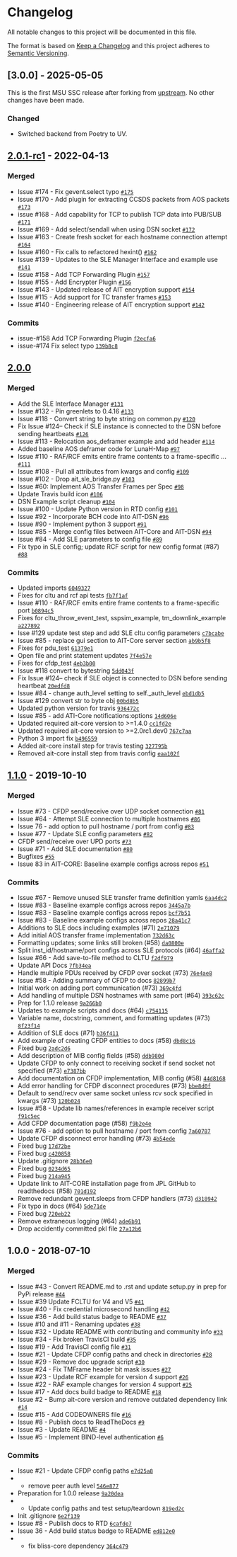 # Changelog

All notable changes to this project will be documented in this file.

The format is based on [Keep a Changelog](https://keepachangelog.com/en/1.0.0/)
and this project adheres to [Semantic Versioning](https://semver.org/spec/v2.0.0.html).

## [3.0.0] - 2025-05-05

This is the first MSU SSC release after forking from [upstream]((https://github.com/NASA-AMMOS/AIT-DSN)). No other changes have been made.

### Changed

- Switched backend from Poetry to UV.

## [2.0.1-rc1](https://github.com/NASA-AMMOS/AIT-DSN/compare/2.0.0...2.0.1-rc1) - 2022-04-13

### Merged

- Issue #174 - Fix gevent.select typo [`#175`](https://github.com/NASA-AMMOS/AIT-DSN/pull/175)
- Issue #170 - Add plugin for extracting CCSDS packets from AOS packets [`#173`](https://github.com/NASA-AMMOS/AIT-DSN/pull/173)
- issue #168 - Add capability for TCP to publish TCP data into PUB/SUB [`#171`](https://github.com/NASA-AMMOS/AIT-DSN/pull/171)
- Issue #169 - Add select/sendall when using DSN socket [`#172`](https://github.com/NASA-AMMOS/AIT-DSN/pull/172)
- Issue #163 - Create fresh socket for each hostname connection attempt [`#164`](https://github.com/NASA-AMMOS/AIT-DSN/pull/164)
- Issue #160 - Fix calls to refactored hexint() [`#162`](https://github.com/NASA-AMMOS/AIT-DSN/pull/162)
- Issue #139 - Updates to the SLE Manager Interface and example use [`#141`](https://github.com/NASA-AMMOS/AIT-DSN/pull/141)
- Issue #158 - Add TCP Forwarding Plugin [`#157`](https://github.com/NASA-AMMOS/AIT-DSN/pull/157)
- Issue #155 - Add Encrypter Plugin [`#156`](https://github.com/NASA-AMMOS/AIT-DSN/pull/156)
- Issue #143 - Updated release of AIT encryption support [`#154`](https://github.com/NASA-AMMOS/AIT-DSN/pull/154)
- Issue #115 - Add support for TC transfer frames [`#153`](https://github.com/NASA-AMMOS/AIT-DSN/pull/153)
- Issue #140 - Engineering release of AIT encryption support [`#142`](https://github.com/NASA-AMMOS/AIT-DSN/pull/142)

### Commits

- issue-#158 Add TCP Forwarding Plugin [`f2ecfa6`](https://github.com/NASA-AMMOS/AIT-DSN/commit/f2ecfa6635b531fc8b089b8e452aa492dab8425f)
- issue-#174 Fix select typo [`139b8c8`](https://github.com/NASA-AMMOS/AIT-DSN/commit/139b8c8b43cd9adbdcd59ca0d36d069f2830c7a4)

## [2.0.0](https://github.com/NASA-AMMOS/AIT-DSN/compare/1.1.0...2.0.0)

### Merged

- Add the SLE Interface Manager [`#131`](https://github.com/NASA-AMMOS/AIT-DSN/pull/131)
- Issue #132 - Pin greenlets to 0.4.16 [`#133`](https://github.com/NASA-AMMOS/AIT-DSN/pull/133)
- Issue #118 - Convert string to byte string on common.py [`#120`](https://github.com/NASA-AMMOS/AIT-DSN/pull/120)
- Fix Issue #124– Check if SLE instance is connected to the DSN before sending heartbeats [`#126`](https://github.com/NASA-AMMOS/AIT-DSN/pull/126)
- Issue #113 - Relocation aos_deframer example and add header [`#114`](https://github.com/NASA-AMMOS/AIT-DSN/pull/114)
- Added baseline AOS deframer code for LunaH-Map [`#97`](https://github.com/NASA-AMMOS/AIT-DSN/pull/97)
- Issue #110 - RAF/RCF emits entire frame contents to a frame-specific … [`#111`](https://github.com/NASA-AMMOS/AIT-DSN/pull/111)
- Issue #108 - Pull all attributes from kwargs and config [`#109`](https://github.com/NASA-AMMOS/AIT-DSN/pull/109)
- Issue #102 - Drop ait_sle_bridge.py [`#103`](https://github.com/NASA-AMMOS/AIT-DSN/pull/103)
- Issue #60: Implement AOS Transfer Frames per Spec [`#98`](https://github.com/NASA-AMMOS/AIT-DSN/pull/98)
- Update Travis build icon [`#106`](https://github.com/NASA-AMMOS/AIT-DSN/pull/106)
- DSN Example script cleanup [`#104`](https://github.com/NASA-AMMOS/AIT-DSN/pull/104)
- Issue #100 - Update Python version in RTD config [`#101`](https://github.com/NASA-AMMOS/AIT-DSN/pull/101)
- Issue #92 - Incorporate BCH code into AIT-DSN [`#96`](https://github.com/NASA-AMMOS/AIT-DSN/pull/96)
- Issue #90 - Implement python 3 support [`#91`](https://github.com/NASA-AMMOS/AIT-DSN/pull/91)
- Issue #85 - Merge config files between AIT-Core and AIT-DSN [`#94`](https://github.com/NASA-AMMOS/AIT-DSN/pull/94)
- Issue #84 - Add SLE parameters to config file [`#89`](https://github.com/NASA-AMMOS/AIT-DSN/pull/89)
- Fix typo in SLE config; update RCF script for new config format (#87) [`#88`](https://github.com/NASA-AMMOS/AIT-DSN/pull/88)

### Commits

- Updated imports [`6049327`](https://github.com/NASA-AMMOS/AIT-DSN/commit/60493273a6ede9d1b6a16ea4fca38e4d81abd268)
- Fixes for cltu and rcf api tests [`fb7f1af`](https://github.com/NASA-AMMOS/AIT-DSN/commit/fb7f1afaa460abcace4dfe68a546f469db8554f0)
- Issue #110 - RAF/RCF emits entire frame contents to a frame-specific port [`b0894c5`](https://github.com/NASA-AMMOS/AIT-DSN/commit/b0894c5db562a67d6b5c1021c831931d65c47550)
- Fixes for cltu_throw_event_test, sspsim_example, tm_downlink_example [`a227892`](https://github.com/NASA-AMMOS/AIT-DSN/commit/a227892390c91a4aacbd6859fe37a0bfce34016f)
- Isse #129 update test step and add SLE cltu config parameters [`c7bcabe`](https://github.com/NASA-AMMOS/AIT-DSN/commit/c7bcabe5a5f2b9726bdb1dcc0ba69e25af998ea9)
- Issue #85 - replace gui section to AIT-Core server section [`ab9b5f8`](https://github.com/NASA-AMMOS/AIT-DSN/commit/ab9b5f85768fc62b4cc9ff27a208195888e379a8)
- Fixes for pdu_test [`61379e1`](https://github.com/NASA-AMMOS/AIT-DSN/commit/61379e10ec7390580d1fc7e294ea839e63c3ba58)
- Open file and print statement updates [`7f4e57e`](https://github.com/NASA-AMMOS/AIT-DSN/commit/7f4e57e1ceba7a6a731a46d50c0f0af4f74c64f8)
- Fixes for cfdp_test [`4eb3b00`](https://github.com/NASA-AMMOS/AIT-DSN/commit/4eb3b00d0e914a16a899d323be740d3512abb5ca)
- Issue #118 convert to bytestring [`5dd043f`](https://github.com/NASA-AMMOS/AIT-DSN/commit/5dd043fc8860ae0007cb285380403747dcb15938)
- Fix Issue #124– check if SLE object is connected to DSN before sending heartbeat [`20edfd8`](https://github.com/NASA-AMMOS/AIT-DSN/commit/20edfd8e967efa490426db978b9a795448acacba)
- Issue #84 - change auth_level setting to self._auth_level [`ebd1db5`](https://github.com/NASA-AMMOS/AIT-DSN/commit/ebd1db5708be11c2aceb45caad833bd7d1d57529)
- Issue #129 convert str to byte obj [`00bd8b5`](https://github.com/NASA-AMMOS/AIT-DSN/commit/00bd8b5607d3fd40a630b89de0e1eed63dee8799)
- Updated python version for travis [`936472c`](https://github.com/NASA-AMMOS/AIT-DSN/commit/936472ce99490a8af475bd99a3634950e2963789)
- Issue #85 - add ATI-Core notifications:options [`14d606e`](https://github.com/NASA-AMMOS/AIT-DSN/commit/14d606e90cf022676514c796a4d33c77bb85c037)
- Updated required ait-core version to &gt;=1.4.0 [`cc1fd2e`](https://github.com/NASA-AMMOS/AIT-DSN/commit/cc1fd2e11ac4d98b4b0ca4efbb98d933e2a366d1)
- Updated required ait-core version to &gt;=2.0rc1.dev0 [`767c7aa`](https://github.com/NASA-AMMOS/AIT-DSN/commit/767c7aa392fcb82937f870b8e2a9abb911913651)
- Python 3 import fix [`b496559`](https://github.com/NASA-AMMOS/AIT-DSN/commit/b49655949fc948230d9eb988ff29d0d51045a7e2)
- Added ait-core install step for travis testing [`327795b`](https://github.com/NASA-AMMOS/AIT-DSN/commit/327795b7c01a74a3573d6f1f42ccf3be1f74da40)
- Removed ait-core install step from travis config [`eaa102f`](https://github.com/NASA-AMMOS/AIT-DSN/commit/eaa102fdae1c1aeb895ef453075df859f84b5ebd)

## [1.1.0](https://github.com/NASA-AMMOS/AIT-DSN/compare/1.0.0...1.1.0) - 2019-10-10

### Merged

- Issue #73 - CFDP send/receive over UDP socket connection [`#81`](https://github.com/NASA-AMMOS/AIT-DSN/pull/81)
- Issue #64 - Attempt SLE connection to multiple hostnames [`#86`](https://github.com/NASA-AMMOS/AIT-DSN/pull/86)
- Issue 76 - add option to pull hostname / port from config [`#83`](https://github.com/NASA-AMMOS/AIT-DSN/pull/83)
- Issue #77 - Update SLE config parameters [`#82`](https://github.com/NASA-AMMOS/AIT-DSN/pull/82)
- CFDP send/receive over UPD ports [`#73`](https://github.com/NASA-AMMOS/AIT-DSN/pull/73)
- Issue #71 - Add SLE documentation [`#80`](https://github.com/NASA-AMMOS/AIT-DSN/pull/80)
- Bugfixes [`#55`](https://github.com/NASA-AMMOS/AIT-DSN/pull/55)
- Issue 83 in AIT-CORE: Baseline example configs across repos [`#51`](https://github.com/NASA-AMMOS/AIT-DSN/pull/51)

### Commits

- Issue #67 - Remove unused SLE transfer frame definition yamls [`6aa4dc2`](https://github.com/NASA-AMMOS/AIT-DSN/commit/6aa4dc29fd899d87ee0f6944c7075230b2cbe61b)
- Issue #83 - Baseline example configs across repos [`3445a7b`](https://github.com/NASA-AMMOS/AIT-DSN/commit/3445a7b6aeafaa71b8eafe5d22ea8d5d107e8663)
- Issue #83 - Baseline example configs across repos [`bcf7b51`](https://github.com/NASA-AMMOS/AIT-DSN/commit/bcf7b51fcf6e890972a056ccf7f2f88d6715f73d)
- Issue #83 - Baseline example configs across repos [`28a41c7`](https://github.com/NASA-AMMOS/AIT-DSN/commit/28a41c7f0c74d95c53e886a972be57e92c75cac9)
- Additions to SLE docs including examples (#71) [`2e71079`](https://github.com/NASA-AMMOS/AIT-DSN/commit/2e71079ff555a1006bb8a81338e27ae25a57860e)
- Add initial AOS transfer frame implementation [`732d63c`](https://github.com/NASA-AMMOS/AIT-DSN/commit/732d63c0f0b09e72fe78a40d128842a99751363a)
- Formatting updates; some links still broken (#58) [`da0800e`](https://github.com/NASA-AMMOS/AIT-DSN/commit/da0800e90d3b673b7680e990f01366e73a587b29)
- Split inst_id/hostname/port configs across SLE protocols (#64) [`46affa2`](https://github.com/NASA-AMMOS/AIT-DSN/commit/46affa2c5ec721af2eadc73f629069416d223c7f)
- Issue #66 - Add save-to-file method to CLTU [`f2df979`](https://github.com/NASA-AMMOS/AIT-DSN/commit/f2df979e2599c3e479e492596bf20d7f61050239)
- Update API Docs [`7fb34ea`](https://github.com/NASA-AMMOS/AIT-DSN/commit/7fb34ea57284224c36d26a8637ddfb1e6d22e4f7)
- Handle multiple PDUs received by CFDP over socket (#73) [`76e4ae8`](https://github.com/NASA-AMMOS/AIT-DSN/commit/76e4ae831af62d50d0818bf12c6835625233a990)
- Issue #58 - Adding summary of CFDP to docs [`82899b7`](https://github.com/NASA-AMMOS/AIT-DSN/commit/82899b781423666c8c7f673b2392921f144124dc)
- Initial work on adding port communication (#73) [`369c4fd`](https://github.com/NASA-AMMOS/AIT-DSN/commit/369c4fd5ffc4b6b130cfd94200e5c4c74c4fe0f4)
- Add handling of multiple DSN hostnames with same port (#64) [`393c62c`](https://github.com/NASA-AMMOS/AIT-DSN/commit/393c62cdcfcd40d0fe9ce114d612896f5c1a2183)
- Prep for 1.1.0 release [`9a266b0`](https://github.com/NASA-AMMOS/AIT-DSN/commit/9a266b023368695fb540a598d8d44f88de222a8e)
- Updates to example scripts and docs (#64) [`c754115`](https://github.com/NASA-AMMOS/AIT-DSN/commit/c754115479fd1ad1a9569251252e8e6bd729ffb4)
- Variable name, docstring, comment, and formatting updates (#73) [`8f23f14`](https://github.com/NASA-AMMOS/AIT-DSN/commit/8f23f141e446bdae31484f40f926d823f37b3853)
- Addition of SLE docs (#71) [`b36f411`](https://github.com/NASA-AMMOS/AIT-DSN/commit/b36f411361db5d30eb3bde70bd5e4e4aab433f6a)
- Add example of creating CFDP entities to docs (#58) [`dbd8c16`](https://github.com/NASA-AMMOS/AIT-DSN/commit/dbd8c163fb49a1440fd4f765cd22c39229e6ec6c)
- Fixed bug [`2adc2d6`](https://github.com/NASA-AMMOS/AIT-DSN/commit/2adc2d6794e2b10315e30e46dda8c8cca27b652a)
- Add description of MIB config fields (#58) [`ddb980d`](https://github.com/NASA-AMMOS/AIT-DSN/commit/ddb980d9870773a7b1d421accfa11f79160f1088)
- Update CFDP to only connect to receiving socket if send socket not specified (#73) [`e7387bb`](https://github.com/NASA-AMMOS/AIT-DSN/commit/e7387bbd326628e446d83d8a7899ae678b26ac99)
- Add documentation on CFDP implementation, MIB config (#58) [`44d8168`](https://github.com/NASA-AMMOS/AIT-DSN/commit/44d81686e0e26ad2bbb48c4ff4611cf0b4948bcd)
- Add error handling for CFDP disconnect procedures (#73) [`bbe8d0f`](https://github.com/NASA-AMMOS/AIT-DSN/commit/bbe8d0ff804e47a06515dad9163aea998f6d1c17)
- Default to send/recv over same socket unless rcv sock specified in kwargs (#73) [`120b024`](https://github.com/NASA-AMMOS/AIT-DSN/commit/120b0245394357594ac6ad4c64aeaedba6703dda)
- Issue #58 - Update lib names/references in example receiver script [`f91c5ec`](https://github.com/NASA-AMMOS/AIT-DSN/commit/f91c5ecf3676643923f7ede77fdff6cf9437f307)
- Add CFDP documentation page (#58) [`f9b2e4e`](https://github.com/NASA-AMMOS/AIT-DSN/commit/f9b2e4efbfc442625a2a8b29a31cadcc46d7e340)
- Issue #76 - add option to pull hostname / port from config [`7a60787`](https://github.com/NASA-AMMOS/AIT-DSN/commit/7a607870321a18f0be40e7607739f056243377dc)
- Update CFDP disconnect error handling (#73) [`4b54ede`](https://github.com/NASA-AMMOS/AIT-DSN/commit/4b54edee796fc67f84941f57ff82b88cb1c41f36)
- Fixed bug [`17d72be`](https://github.com/NASA-AMMOS/AIT-DSN/commit/17d72be576ef4cd57fd29a9df3b1f8ddd7da69ef)
- Fixed bug [`c420858`](https://github.com/NASA-AMMOS/AIT-DSN/commit/c420858bf127b70cfc532ac69b0449d59e3b9ecb)
- Update .gitignore [`28b36e0`](https://github.com/NASA-AMMOS/AIT-DSN/commit/28b36e0a1cd7886166124be34b9c145db8bfadf8)
- Fixed bug [`0234d65`](https://github.com/NASA-AMMOS/AIT-DSN/commit/0234d659582d198bea470321d0c0ff5308b999c0)
- Fixed bug [`214a945`](https://github.com/NASA-AMMOS/AIT-DSN/commit/214a9450f4f21f7f9222e1c22646c41f1bc51fa3)
- Update link to AIT-CORE installation page from JPL GitHub to readthedocs (#58) [`701d192`](https://github.com/NASA-AMMOS/AIT-DSN/commit/701d19246d88159d88183e76a959fd828cff4cd7)
- Remove redundant gevent.sleeps from CFDP handlers (#73) [`d318942`](https://github.com/NASA-AMMOS/AIT-DSN/commit/d3189422c29a47b8137594d927d1d32e41b92da3)
- Fix typo in docs (#64) [`5de71de`](https://github.com/NASA-AMMOS/AIT-DSN/commit/5de71de9a9816cbe8c8ca60c3a6fbfc8ec1dc20c)
- Fixed bug [`720eb22`](https://github.com/NASA-AMMOS/AIT-DSN/commit/720eb22623fc4f2082aa475fa10c3de0eb1cbb4b)
- Remove extraneous logging (#64) [`ade6b91`](https://github.com/NASA-AMMOS/AIT-DSN/commit/ade6b9132075a1d50a31eb0ba981fd3a06cfa72c)
- Drop accidently committed pkl file [`27a12b6`](https://github.com/NASA-AMMOS/AIT-DSN/commit/27a12b60a1c9e621045dddde2830d6abc9fd5fbd)

## 1.0.0 - 2018-07-10

### Merged

- Issue #43 - Convert README.md to .rst and update setup.py in prep for PyPi release [`#44`](https://github.com/NASA-AMMOS/AIT-DSN/pull/44)
- Issue #39 Update FCLTU for V4 and V5 [`#41`](https://github.com/NASA-AMMOS/AIT-DSN/pull/41)
- Issue #40 - Fix credential microsecond handling [`#42`](https://github.com/NASA-AMMOS/AIT-DSN/pull/42)
- Issue #36 - Add build status badge to README [`#37`](https://github.com/NASA-AMMOS/AIT-DSN/pull/37)
- Issue #10 and #11 - Renaming updates [`#38`](https://github.com/NASA-AMMOS/AIT-DSN/pull/38)
- Issue #32 - Update README with contributing and community info [`#33`](https://github.com/NASA-AMMOS/AIT-DSN/pull/33)
- Issue #34 - Fix broken TravisCI build [`#35`](https://github.com/NASA-AMMOS/AIT-DSN/pull/35)
- Issue #19 - Add TravisCI config file [`#31`](https://github.com/NASA-AMMOS/AIT-DSN/pull/31)
- Issue #21 - Update CFDP config paths and check in directories [`#28`](https://github.com/NASA-AMMOS/AIT-DSN/pull/28)
- Issue #29 - Remove doc upgrade script [`#30`](https://github.com/NASA-AMMOS/AIT-DSN/pull/30)
- Issue #24 - Fix TMFrame header bit mask issues [`#27`](https://github.com/NASA-AMMOS/AIT-DSN/pull/27)
- Issue #23 - Update RCF example for version 4 support [`#26`](https://github.com/NASA-AMMOS/AIT-DSN/pull/26)
- Issue #22 - RAF example changes for version 4 support [`#25`](https://github.com/NASA-AMMOS/AIT-DSN/pull/25)
- Issue #17 - Add docs build badge to README [`#18`](https://github.com/NASA-AMMOS/AIT-DSN/pull/18)
- Issue #2 - Bump ait-core version and remove outdated dependency link [`#14`](https://github.com/NASA-AMMOS/AIT-DSN/pull/14)
- Issue #15 - Add CODEOWNERS file [`#16`](https://github.com/NASA-AMMOS/AIT-DSN/pull/16)
- Issue #8 - Publish docs to ReadTheDocs [`#9`](https://github.com/NASA-AMMOS/AIT-DSN/pull/9)
- Issue #3 - Update README [`#4`](https://github.com/NASA-AMMOS/AIT-DSN/pull/4)
- Issue #5 - Implement BIND-level authentication [`#6`](https://github.com/NASA-AMMOS/AIT-DSN/pull/6)

### Commits

- Issue #21 - Update CFDP config paths [`e7d25a8`](https://github.com/NASA-AMMOS/AIT-DSN/commit/e7d25a85f0f846f437e01e35fb3ed7697ac3af33)
- - remove peer auth level [`546e877`](https://github.com/NASA-AMMOS/AIT-DSN/commit/546e8779b76170638aeeb79bcc19e214af567795)
- Preparation for 1.0.0 release [`9a20dea`](https://github.com/NASA-AMMOS/AIT-DSN/commit/9a20deac789472b13d44a1d5a79fa80ace74e15a)
- - Update config paths and test setup/teardown [`819ed2c`](https://github.com/NASA-AMMOS/AIT-DSN/commit/819ed2cb72024c5946178098e2cac5a7f24f4855)
- Init .gitignore [`6e2f139`](https://github.com/NASA-AMMOS/AIT-DSN/commit/6e2f13948109c2246cde1614506c5be6abf99c5e)
- Issue #8 - Publish docs to RTD [`6cafde7`](https://github.com/NASA-AMMOS/AIT-DSN/commit/6cafde773fb3e757b99d4596c2924ec62d2bf3aa)
- Issue 36 - Add build status badge to README [`ed812e0`](https://github.com/NASA-AMMOS/AIT-DSN/commit/ed812e01ed837f0224a5be74b80906565b531e72)
- - fix bliss-core dependency [`364c479`](https://github.com/NASA-AMMOS/AIT-DSN/commit/364c479634e7909e79d4e63782e543e3834609eb)
